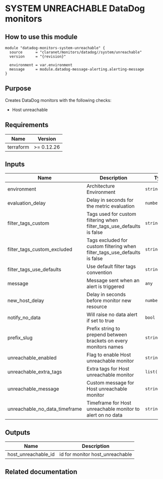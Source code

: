 # SYSTEM UNREACHABLE DataDog monitors

## How to use this module

```hcl
module "datadog-monitors-system-unreachable" {
  source      = "claranet/monitors/datadog//system/unreachable"
  version     = "{revision}"

  environment = var.environment
  message     = module.datadog-message-alerting.alerting-message
}

```

## Purpose

Creates DataDog monitors with the following checks:

- Host unreachable

## Requirements

| Name | Version |
|------|---------|
| terraform | >= 0.12.26 |

## Inputs

| Name | Description | Type | Default | Required |
|------|-------------|------|---------|:--------:|
| environment | Architecture Environment | `string` | n/a | yes |
| evaluation\_delay | Delay in seconds for the metric evaluation | `number` | `15` | no |
| filter\_tags\_custom | Tags used for custom filtering when filter\_tags\_use\_defaults is false | `string` | `"*"` | no |
| filter\_tags\_custom\_excluded | Tags excluded for custom filtering when filter\_tags\_use\_defaults is false | `string` | `""` | no |
| filter\_tags\_use\_defaults | Use default filter tags convention | `string` | `"true"` | no |
| message | Message sent when an alert is triggered | `any` | n/a | yes |
| new\_host\_delay | Delay in seconds before monitor new resource | `number` | `300` | no |
| notify\_no\_data | Will raise no data alert if set to true | `bool` | `true` | no |
| prefix\_slug | Prefix string to prepend between brackets on every monitors names | `string` | `""` | no |
| unreachable\_enabled | Flag to enable Host unreachable monitor | `string` | `"true"` | no |
| unreachable\_extra\_tags | Extra tags for Host unreachable monitor | `list(string)` | `[]` | no |
| unreachable\_message | Custom message for Host unreachable monitor | `string` | `""` | no |
| unreachable\_no\_data\_timeframe | Timeframe for Host unreachable monitor to alert on no data | `string` | `20` | no |

## Outputs

| Name | Description |
|------|-------------|
| host\_unreachable\_id | id for monitor host\_unreachable |

## Related documentation


